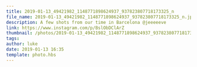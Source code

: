 ```yaml
---
title: 2019-01-13_49421982_1148771898624937_937823807718173325_n
file_name: 2019-01-13_49421982_1148771898624937_937823807718173325_n.jpg
description: A few shots from our time in Barcelona @jeeeeeve
link: https://www.instagram.com/p/BslObDClArZ
thumbnail: /photos/2019-01-13_49421982_1148771898624937_937823807718173325_n/2019-01-13_49421982_1148771898624937_937823807718173325_n.jpg
tags: 
author: luke
date: 2019-01-13 16:35
template: photo.hbs
---
```

